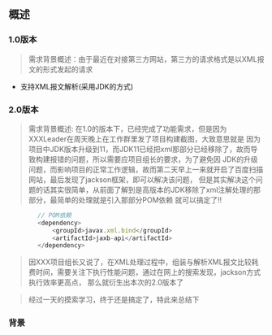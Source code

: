 ## 概述

### 1.0版本
> 需求背景概述：由于最近在对接第三方网站，第三方的请求格式是以XML报文的形式发起的请求
- 支持XML报文解析(采用JDK的方式)

### 2.0版本
> 需求背景概述: 在1.0的版本下，已经完成了功能需求，但是因为XXXLeader在周天晚上在工作群里发了项目构建截图，大致意思就是
> 因为项目中JDK版本升级到11，而JDK11已经把xml那部分已经移除了，故而导致构建报错的问题，所以需要应项目组长的要求，为了避免因
> JDK的升级问题，而影响项目的正常工作逻辑，故而第二天早上一来就开启了百度扫描网站，最后发现了jackson框架，即可以解决该问题，
> 但是其实解决这个问题的话其实很简单，从前面了解到是高版本的JDK移除了xml注解处理的那部分，最简单的处理就是引入那部分POM依赖
> 就可以搞定了!!
```javascript
        // POM依赖
        <dependency>
            <groupId>javax.xml.bind</groupId>
            <artifactId>jaxb-api</artifactId>
        </dependency>
```
> 因XXX项目组长又说了，在XML处理过程中，组装与解析XML报文比较耗费时间，需要关注下执行性能问题，通过在网上的搜索发现，jackson方式执行效率更高点，
> 那么就衍生出本次的2.0版本了

> 经过一天的摸索学习，终于还是搞定了，特此来总结下

### 背景